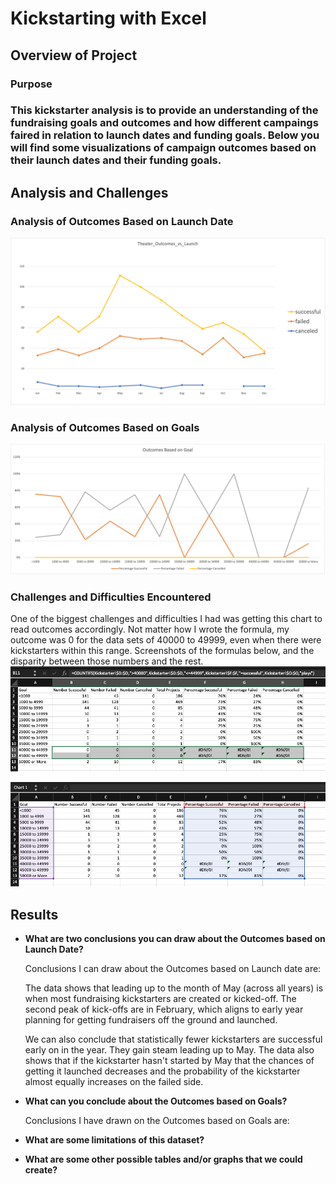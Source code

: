 # Kickstarting with Excel

## Overview of Project

### Purpose 
### This kickstarter analysis is to provide an understanding of the fundraising goals and outcomes and how different campaings faired in relation to launch dates and funding goals. Below you will find some visualizations of campaign outcomes based on their launch dates and their funding goals. 

## Analysis and Challenges

### Analysis of Outcomes Based on Launch Date
![theater_outcomes_vs_launch](https://github.com/hastyjr/kickstarter-analysis/blob/main/Resources/Theater_Outcomes_vs_Launch.png)
### Analysis of Outcomes Based on Goals
![outcomes_vs_goals](https://github.com/hastyjr/kickstarter-analysis/blob/main/Resources/Outcomes_vs_Goals.png)
### Challenges and Difficulties Encountered
One of the biggest challenges and difficulties I had was getting this chart to read outcomes accordingly. Not matter how I wrote the formula, my outcome was 0 for the data sets of 40000 to 49999, even when there were kickstarters within this range. Screenshots of the formulas below, and the disparity between those numbers and the rest. 
![challenges_screenshot_1](https://github.com/hastyjr/kickstarter-analysis/blob/main/Resources/Screen%20Shot%202022-06-15%20at%2000.07.46.png)

![challenges_screenshot_1](https://github.com/hastyjr/kickstarter-analysis/blob/main/Resources/Screen%20Shot%202022-06-15%20at%2000.14.35.png)


## Results

- **What are two conclusions you can draw about the Outcomes based on Launch Date?**

    Conclusions I can draw about the Outcomes based on Launch date are:
        
    The data shows that leading up to the month of May (across all years) is when most fundraising kickstarters are created or kicked-off. The second peak of kick-offs are in February, which aligns to early year planning for getting fundraisers off the ground and launched. 
        
    We can also conclude that statistically fewer kickstarters are successful early on in the year. They gain steam leading up to May. The data also shows that if the kickstarter hasn't started by May that the chances of getting it launched decreases and the probability of the kickstarter almost equally increases on the failed side. 

- **What can you conclude about the Outcomes based on Goals?**

    Conclusions I have drawn on the Outcomes based on Goals are:

        

- **What are some limitations of this dataset?**

- **What are some other possible tables and/or graphs that we could create?**
